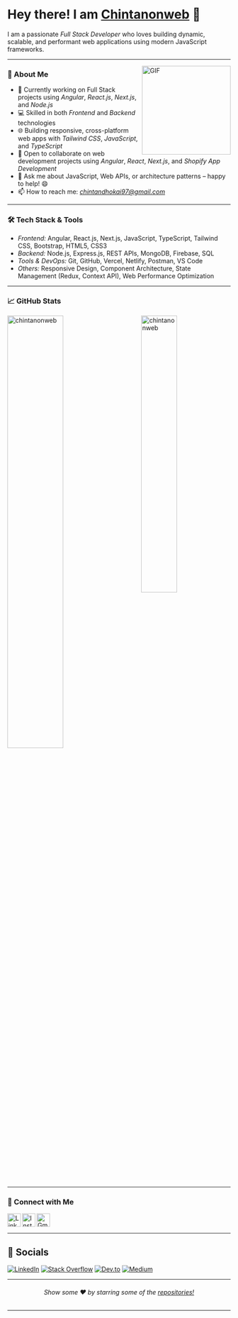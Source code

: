 # Hey there! I am [Chintanonweb](https://github.com/chintanonweb) 👋

<!--<p align="left"> 
	<img src="https://komarev.com/ghpvc/?username=chintanonweb&color=blue" alt="chintanonweb" /> 
</p>--> 

I am a passionate *Full Stack Developer* who loves building dynamic, scalable, and performant web applications using modern JavaScript frameworks.

---

<img align="right" height="200px" alt="GIF" src="https://i.pinimg.com/originals/e4/26/70/e426702edf874b181aced1e2fa5c6cde.gif" />

### 🚀 About Me

* 🔭 Currently working on Full Stack projects using *Angular*, *React.js*, *Next.js*, and *Node.js*
* 💻 Skilled in both *Frontend* and *Backend* technologies
* 🌐 Building responsive, cross-platform web apps with *Tailwind CSS*, *JavaScript*, and *TypeScript*
* 🤝 Open to collaborate on web development projects using *Angular*, *React*, *Next.js*, and *Shopify App Development*
* 💬 Ask me about JavaScript, Web APIs, or architecture patterns – happy to help! 😄
* 📫 How to reach me: *[chintandhokai97@gmail.com](mailto:chintandhokai97@gmail.com)*

---

### 🛠️ Tech Stack & Tools

* *Frontend:* Angular, React.js, Next.js, JavaScript, TypeScript, Tailwind CSS, Bootstrap, HTML5, CSS3
* *Backend:* Node.js, Express.js, REST APIs, MongoDB, Firebase, SQL
* *Tools & DevOps:* Git, GitHub, Vercel, Netlify, Postman, VS Code
* *Others:* Responsive Design, Component Architecture, State Management (Redux, Context API), Web Performance Optimization

---

### 📈 GitHub Stats

<p> 
  <img src="https://github-readme-stats.vercel.app/api?username=chintanonweb&show_icons=true&theme=radical" alt="chintanonweb" width="50%"/> 
  <img src="https://github-readme-stats.vercel.app/api/top-langs/?username=chintanonweb&layout=compact&theme=radical" alt="chintanonweb" align="right" width="40%"/> 
</p>

---

### 🔗 Connect with Me

[<img align="left" alt="LinkedIn" width="30px" src="https://www.vectorlogo.zone/logos/linkedin/linkedin-tile.svg" />](https://www.linkedin.com/in/chintanonweb)
[<img align="left" alt="Instagram" width="30px" src="https://www.vectorlogo.zone/logos/instagram/instagram-tile.svg" />](https://www.instagram.com/chintanonweb/)
[<img alt="Gmail" src="https://www.vectorlogo.zone/logos/gmail/gmail-tile.svg" width="30px">](mailto:chintandhokai97@gmail.com) <br>

---

## 🤝 Socials

[![LinkedIn](https://img.shields.io/badge/LinkedIn-%230077B5.svg?logo=linkedin&logoColor=white)](https://linkedin.com/in/chintanonweb) [![Stack Overflow](https://img.shields.io/badge/-Stackoverflow-FE7A16?logo=stack-overflow&logoColor=white)](https://stackoverflow.com/users/27865069/chintan) [![Dev.to](https://img.shields.io/badge/DevTo-ffffff?logo=devdotto&logoColor=black)](https://dev.to/chintanonweb) [![Medium](https://img.shields.io/badge/Medium-ffffff?logo=medium&logoColor=black)](https://medium.com/@chintanonweb)

---

<p align="center">
<h6 align="center">Show some ❤️ by starring some of the <a href="https://github.com/chintanonweb?tab=repositories">repositories!</a></h6>

---
